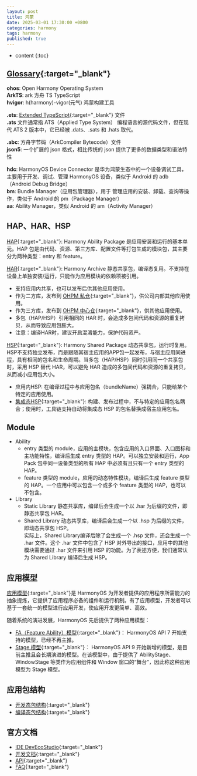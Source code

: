 ```yaml
---
layout: post
title: 鸿蒙
date: 2025-03-01 17:30:00 +0800
categories: harmony
tags: harmony
published: true
---
```


* content
{:toc}

## [Glossary](https://developer.huawei.com/consumer/cn/doc/harmonyos-guides-V5/glossary-V5){:target="_blank"}

**ohos**: Open Harmony Operating System<br>
**ArkTS**: ark 方舟 TS TypeScript<br>
**hvigor**: h(harmony)-vigor(元气) 鸿蒙构建工具

**.ets**: [Extended TypeScript](https://segmentfault.com/q/1010000044704104){:target="_blank"} 文件<br>
**.ats** 文件通常指 ATS（Applied Type System） 编程语言的源代码文件，但在现代 ATS 2 版本中，它已经被 .dats、.sats 和 .hats 取代。

**.abc**: 方舟字节码（ArkCompiler Bytecode）文件<br>
**json5**: 一个扩展的 json 格式，相比传统的 json 提供了更多的数据类型和语法特性

**hdc**: HarmonyOS Device Connector 是华为鸿蒙生态中的一个设备调试工具，主要用于开发、调试、管理 HarmonyOS 设备，类似于 Android 的 adb（Android Debug Bridge）<br>
**bm**: Bundle Manager（应用包管理器），用于 管理应用的安装、卸载、查询等操作，类似于 Android 的 pm（Package Manager）<br>
**aa**: Ability Manager，类似 Android 的 am（Activity Manager）

## HAP、HAR、HSP

[HAP](https://developer.huawei.com/consumer/cn/doc/harmonyos-guides-V5/hap-package-V5){:target="_blank"}: Harmony Ability Package 是应用安装和运行的基本单元。HAP 包是由代码、资源、第三方库、配置文件等打包生成的模块包，其主要分为两种类型：entry 和 feature。

[HAR](https://developer.huawei.com/consumer/cn/doc/harmonyos-guides-V5/har-package-V5){:target="_blank"}: Harmony Archive 静态共享包，编译态复用。不支持在设备上单独安装/运行，只能作为应用模块的依赖项被引用。
  * 支持应用内共享，也可以发布后供其他应用使用。
  * 作为二方库，发布到 [OHPM 私仓](https://developer.huawei.com/consumer/cn/doc/harmonyos-guides-V5/ide-ohpm-repo-V5){:target="_blank"}，供公司内部其他应用使用。
  * 作为三方库，发布到 [OHPM 中心仓](https://ohpm.openharmony.cn/#/cn/home){:target="_blank"}，供其他应用使用。
  * 多包（HAP/HSP）引用相同的 HAR 时，会造成多包间代码和资源的重复拷贝，从而导致应用包膨大。
  * 注意：编译HAR时，建议开启混淆能力，保护代码资产。

[HSP](https://developer.huawei.com/consumer/cn/doc/harmonyos-guides-V5/in-app-hsp-V5){:target="_blank"}: Harmony Shared Package 动态共享包，运行时复用。HSP不支持独立发布，而是跟随其宿主应用的APP包一起发布，与宿主应用同进程，具有相同的包名和生命周期。当多包（HAP/HSP）同时引用同一个共享包时，采用 HSP 替代 HAR，可以避免 HAR 造成的多包间代码和资源的重复拷贝，从而减小应用包大小。
  * 应用内HSP: 在编译过程中与应用包名（bundleName）强耦合，只能给某个特定的应用使用。
  * [集成态HSP](https://developer.huawei.com/consumer/cn/doc/harmonyos-guides-V5/integrated-hsp-V5){:target="_blank"}: 构建、发布过程中，不与特定的应用包名耦合；使用时，工具链支持自动将集成态 HSP 的包名替换成宿主应用包名。

## Module

* Ability
  * entry 类型的 module，应用的主模块，包含应用的入口界面、入口图标和主功能特性，编译后生成 entry 类型的 HAP。可以独立安装和运行，App Pack 包中同一设备类型的所有 HAP 中必须有且只有一个 entry 类型的 HAP。
  * feature 类型的 module，应用的动态特性模块，编译后生成 feature 类型的 HAP。一个应用中可以包含一个或多个 feature 类型的 HAP，也可以不包含。
* Library
  * Static Library 静态共享库，编译后会生成一个以 .har 为后缀的文件，即静态共享包 HAR。
  * Shared Library 动态共享库，编译后会生成一个以 .hsp 为后缀的文件，即动态共享包 HSP。<br>
  实际上，Shared Library编译后除了会生成一个 .hsp 文件，还会生成一个 .har 文件。这个 .har 文件中包含了 HSP 对外导出的接口，应用中的其他模块需要通过 .har 文件来引用 HSP 的功能。为了表述方便，我们通常认为 Shared Library 编译后生成 HSP。

## 应用模型

[应用模型](https://developer.huawei.com/consumer/cn/doc/harmonyos-guides-V5/start-overview-V5#%E5%BA%94%E7%94%A8%E6%A8%A1%E5%9E%8B){:target="_blank"}是 HarmonyOS 为开发者提供的应用程序所需能力的抽象提炼，它提供了应用程序必备的组件和运行机制。有了应用模型，开发者可以基于一套统一的模型进行应用开发，使应用开发更简单、高效。

随着系统的演进发展，HarmonyOS 先后提供了两种应用模型：
  * [FA（Feature Ability）模型](https://developer.huawei.com/consumer/cn/doc/harmonyos-guides-V5/fa-model-development-overview-V5){:target="_blank"}： HarmonyOS API 7 开始支持的模型，已经不再主推。
  * [Stage 模型](https://developer.huawei.com/consumer/cn/doc/harmonyos-guides-V5/stage-model-development-overview-V5){:target="_blank"}： HarmonyOS API 9 开始新增的模型，是目前主推且会长期演进的模型。在该模型中，由于提供了 AbilityStage、WindowStage 等类作为应用组件和 Window 窗口的“舞台”，因此称这种应用模型为 Stage 模型。

## 应用包结构

* [开发态包结构](https://developer.huawei.com/consumer/cn/doc/harmonyos-guides-V5/application-package-structure-stage-V5#开发态包结构){:target="_blank"}
* [编译态包结构](https://developer.huawei.com/consumer/cn/doc/harmonyos-guides-V5/application-package-structure-stage-V5#编译态包结构){:target="_blank"}

## 官方文档

* [IDE DevEcoStudio](https://developer.huawei.com/consumer/cn/download/deveco-studio){:target="_blank"}
* [开发文档](https://developer.huawei.com/consumer/cn/doc/harmonyos-guides-V5/application-dev-guide-V5?catalogVersion=V5){:target="_blank"}
* [API](https://developer.huawei.com/consumer/cn/doc/harmonyos-references-V5/arkts-api-V5){:target="_blank"}
* [FAQ](https://developer.huawei.com/consumer/cn/doc/harmonyos-faqs-V5/faqs-ux-design-V5?catalogVersion=V5){:target="_blank"}
